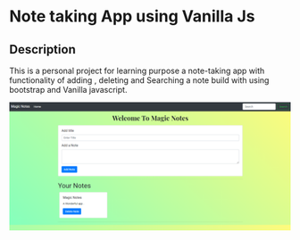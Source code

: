 # Note taking App using Vanilla Js

## Description

This is a personal project for learning purpose a note-taking app with functionality of adding , deleting and Searching a note build with using bootstrap and Vanilla javascript.

![JavaScript App](https://raw.githubusercontent.com/Denver44/MagicNotes-Js/master/img.png)
